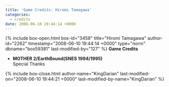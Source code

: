 ```yaml
---
title: 'Game Credits: Hiromi Tamagawa'
categories:
  - credits
date: 2008-06-10 19:44:14 +0000
---
```

{% include box-open.html box-id="3458" title="Hiromi Tamagawa" author-id="2262" timestamp="2008-06-10 19:44:14 +0000" type="norm" dbname="box59381" last-modified-by="127" %}
<b>Game Credits</b>

<UL>

<LI><b>MOTHER 2/EarthBound(SNES 1994/1995)</b><BR />
Special Thanks</LI>

</UL>
{% include box-close.html author-name="KingDarian" last-modified-on="2008-06-10 19:44:21 +0000" last-modified-by-name="KingDarian" %}
